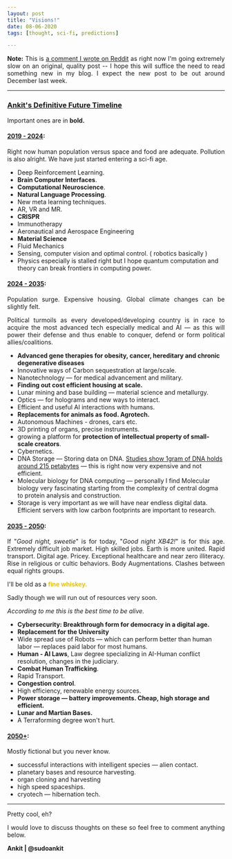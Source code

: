 ```yaml
---
layout: post
title: "Visions!" 
date: 08-06-2020
tags: [thought, sci-fi, predictions]

---
```


<style>
p {
  text-align: justify;
}

</style>

**Note:** This is [a comment I wrote on Reddit](https://www.reddit.com/r/Indian_Academia/comments/cqttnh/best_skillset_to_invest_in_now/ewzmozd/) as right now I'm going extremely slow on an original, quality post -- I hope this will suffice the need to read something new in my blog. I expect the new post to be out around December last week. 

---

### <u>Ankit's Definitive Future Timeline</u>

Important ones are in **bold.**


#### <u><b>2019 - 2024</b></u>:

Right now human population versus space and food are adequate. Pollution is also alright. We have just started entering a sci-fi age.

- Deep Reinforcement Learning. 
- **Brain Computer Interfaces**.
- **Computational Neuroscience**. 
- **Natural Language Processing**.
- New meta learning techniques.
- AR, VR and MR. 
- **CRISPR**
- Immunotherapy 
- Aeronautical and Aerospace Engineering 
- **Material Science**
- Fluid Mechanics
- Sensing, computer vision and optimal control. ( robotics basically )
- Physics especially is stalled right but I hope quantum computation and theory can break frontiers in computing power.


#### <u><b>2024 - 2035</b></u>:

Population surge. Expensive housing. Global climate changes can be slightly felt.

Political turmoils as every developed/developing country is in race to acquire the most advanced tech especially medical and AI — as this will power their defense and thus enable to conquer, defend or form political allies/coalitions.

- **Advanced gene therapies for obesity, cancer, hereditary and chronic degenerative diseases**
- Innovative ways of Carbon sequestration at large/scale.
- Nanotechnology — for medical advancement and military. 
- **Finding out cost efficient housing at scale.** 
- Lunar mining and base building — material science and metallurgy. 
- Optics — for holograms and new ways to interact.
- Efficient and useful AI interactions with humans.
- **Replacements for animals as food. Agrotech.**
- Autonomous Machines - drones, cars etc.
- 3D printing of organs, precise instruments. 
- growing a platform for **protection of intellectual property of small-scale creators**.
- Cybernetics.
- DNA Storage — Storing data on DNA. [Studies show 1gram of DNA holds around 215 petabytes](https://www.theatlantic.com/science/archive/2017/03/this-speck-of-dna-contains-a-movie-a-computer-virus-and-an-amazon-gift-card/518373/) — this is right now very expensive and not efficient.
- Molecular biology for DNA computing — personally I find Molecular biology very fascinating starting from the complexity of central dogma to protein analysis and construction.
- Storage is very important as we will have near endless digital data. Efficient servers with low carbon footprints are important to research.


#### <u><b>2035 - 2050</b></u>:

If "_Good night, sweetie_" is for today, "_Good night XB42!_" is for this age. Extremely difficult job market. High skilled jobs. Earth is more united. Rapid transport. Digital age. Pricey. Exceptional healthcare and near zero illiteracy. Rise in religious or cultic behaviors. Body Augmentations. Clashes between equal rights groups. 

I'll be old as a <b><font color="#e5c30d">fine whiskey.</font></b>

Sadly though we will run out of resources very soon. 

_According to me this is the best time to be alive._


- **Cybersecurity: Breakthrough form for democracy in a digital age.**
- **Replacement for the University**
- Wide spread use of Robots — which can perform better than human labor — replaces paid labor for most humans.
- **Human - AI Laws**, Law degree specializing in AI-Human conflict resolution, changes in the judiciary.
- **Combat Human Trafficking**.
- Rapid Transport. 
- **Congestion control**.
- High efficiency, renewable energy sources. 
- **Power storage — battery improvements. Cheap, high storage and efficient.**
- **Lunar and Martian Bases.**
- A Terraforming degree won't hurt. 

#### <u><b>2050+</b></u>:

Mostly fictional but you never know.

- successful interactions with intelligent species — alien contact.
- planetary bases and resource harvesting.
- organ cloning and harvesting 
- high speed spaceships. 
- cryotech — hibernation tech.

---


Pretty cool, eh?

I would love to discuss thoughts on these so feel free to comment anything below.

<b>Ankit | @sudoankit </b>